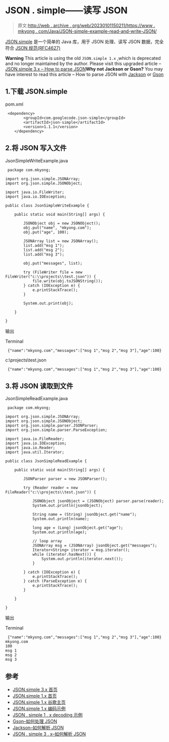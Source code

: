 # JSON . simple——读写 JSON

> 原文:[http://web . archive . org/web/20230101150211/https://www . mkyong . com/Java/JSON-simple-example-read-and-write-JSON/](http://web.archive.org/web/20230101150211/https://www.mkyong.com/java/json-simple-example-read-and-write-json/)

[JSON.simple](http://web.archive.org/web/20221117050521/https://github.com/fangyidong/json-simple) 是一个简单的 Java 库，用于 JSON 处理、读写 JSON 数据，完全符合 [JSON 规范(RFC4627)](http://web.archive.org/web/20221117050521/https://www.ietf.org/rfc/rfc4627.txt)

**Warning**
This article is using the old `JSON.simple 1.x` ,which is deprecated and no longer maintained by the author. Please visit this upgraded article – [JSON.simple 3.x – How to parse JSON](http://web.archive.org/web/20221117050521/https://www.mkyong.com/java/json-simple-how-to-parse-json/)**Why not Jackson or Gson?**
You may have interest to read this article – How to parse JSON with [Jackson](http://web.archive.org/web/20221117050521/https://www.mkyong.com/java/jackson-how-to-parse-json/) or [Gson](http://web.archive.org/web/20221117050521/https://www.mkyong.com/java/how-to-parse-json-with-gson/)

## 1.下载 JSON.simple

pom.xml

```
 <dependency>
		<groupId>com.googlecode.json-simple</groupId>
		<artifactId>json-simple</artifactId>
		<version>1.1.1</version>
	</dependency> 
```

## 2.将 JSON 写入文件

JsonSimpleWriteExample.java

```
 package com.mkyong;

import org.json.simple.JSONArray;
import org.json.simple.JSONObject;

import java.io.FileWriter;
import java.io.IOException;

public class JsonSimpleWriteExample {

    public static void main(String[] args) {

        JSONObject obj = new JSONObject();
        obj.put("name", "mkyong.com");
        obj.put("age", 100);

        JSONArray list = new JSONArray();
        list.add("msg 1");
        list.add("msg 2");
        list.add("msg 3");

        obj.put("messages", list);

        try (FileWriter file = new FileWriter("c:\\projects\\test.json")) {
            file.write(obj.toJSONString());
        } catch (IOException e) {
            e.printStackTrace();
        }

        System.out.print(obj);

    }

} 
```

输出

Terminal

```
 {"name":"mkyong.com","messages":["msg 1","msg 2","msg 3"],"age":100} 
```

c:\\projects\\test.json

```
 {"name":"mkyong.com","messages":["msg 1","msg 2","msg 3"],"age":100} 
```

## 3.将 JSON 读取到文件

JsonSimpleReadExample.java

```
 package com.mkyong;

import org.json.simple.JSONArray;
import org.json.simple.JSONObject;
import org.json.simple.parser.JSONParser;
import org.json.simple.parser.ParseException;

import java.io.FileReader;
import java.io.IOException;
import java.io.Reader;
import java.util.Iterator;

public class JsonSimpleReadExample {

    public static void main(String[] args) {

        JSONParser parser = new JSONParser();

        try (Reader reader = new FileReader("c:\\projects\\test.json")) {

            JSONObject jsonObject = (JSONObject) parser.parse(reader);
            System.out.println(jsonObject);

            String name = (String) jsonObject.get("name");
            System.out.println(name);

            long age = (Long) jsonObject.get("age");
            System.out.println(age);

            // loop array
            JSONArray msg = (JSONArray) jsonObject.get("messages");
            Iterator<String> iterator = msg.iterator();
            while (iterator.hasNext()) {
                System.out.println(iterator.next());
            }

        } catch (IOException e) {
            e.printStackTrace();
        } catch (ParseException e) {
            e.printStackTrace();
        }

    }

} 
```

输出

Terminal

```
 {"name":"mkyong.com","messages":["msg 1","msg 2","msg 3"],"age":100}
mkyong.com
100
msg 1
msg 2
msg 3 
```

## 参考

*   [JSON.simple 3.x 首页](http://web.archive.org/web/20221117050521/https://cliftonlabs.github.io/json-simple/)
*   [JSON.simple 1.x 首页](http://web.archive.org/web/20221117050521/https://github.com/fangyidong/json-simple)
*   [JSON.simple 1.x 谷歌主页](http://web.archive.org/web/20221117050521/https://code.google.com/archive/p/json-simple/)
*   [JSON.simple 1.x 编码示例](http://web.archive.org/web/20221117050521/https://code.google.com/archive/p/json-simple/wikis/EncodingExamples.wiki)
*   [JSON . simple 1 . x decoding 示例](http://web.archive.org/web/20221117050521/https://code.google.com/archive/p/json-simple/wikis/DecodingExamples.wiki)
*   [Gson–如何处理 JSON](http://web.archive.org/web/20221117050521/https://www.mkyong.com/java/how-to-parse-json-with-gson/)
*   [Jackson–如何解析 JSON](http://web.archive.org/web/20221117050521/https://www.mkyong.com/java/jackson-how-to-parse-json/)
*   [JSON . simple 3 . x–如何解析 JSON](http://web.archive.org/web/20221117050521/https://www.mkyong.com/java/json-simple-how-to-parse-json/)

<input type="hidden" id="mkyong-current-postId" value="9975">
